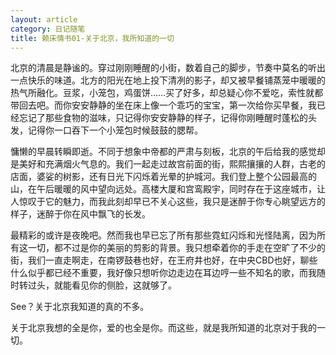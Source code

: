 ```yaml
---
layout: article
category: 日记随笔
title: 赖床情书01-关于北京，我所知道的一切
---
```

北京的清晨是静谧的。穿过刚刚睡醒的小街，数着自己的脚步，节奏中莫名的听出一点快乐的味道<!--more-->。北方的阳光在地上投下清冽的影子，却又被早餐铺蒸笼中暖暖的热气所融化。豆浆，小笼包，鸡蛋饼……买了好多，却总疑心你不爱吃，索性就都带回去吧。而你安安静静的坐在床上像一个乖巧的宝宝，第一次给你买早餐，我已经忘记了那些食物的滋味，只记得你安安静静的样子，记得你刚睡醒时蓬松的头发，记得你一口吞下一个小笼包时候鼓鼓的腮帮。

慵懒的早晨转瞬即逝。不同于想象中帝都的严肃与刻板，北京的午后给我的感觉却是美好和充满烟火气息的。我们一起走过故宫前面的街，熙熙攘攘的人群，古老的店面，婆娑的树影，还有日光下闪烁着光晕的护城河。我们登上整个公园最高的山，在午后暖暖的风中望向远处。高楼大厦和宫鸾殿宇，同时存在于这座城市，让人惊叹于它的魅力，而我此刻却早已不关心这些，我只是迷醉于你专心眺望远方的样子，迷醉于你在风中飘飞的长发。

最精彩的或许是夜晚吧。然而我也早已忘了所有那些霓虹闪烁和光怪陆离，因为所有这一切，都不过是你的美丽的剪影的背景。我只想牵着你的手走在空旷了不少的街，我们一直走啊走，在南锣鼓巷也好，在王府井也好，在中央CBD也好，聊些什么似乎都已经不重要，我好像只想听你边走边在耳边哼一些不知名的歌，而我随时转过头，就能看见你的侧脸，这就够了。

See？关于北京我知道的真的不多。

关于北京我想的全是你，爱的也全是你。而这些，就是我所知道的北京对于我的一切。
